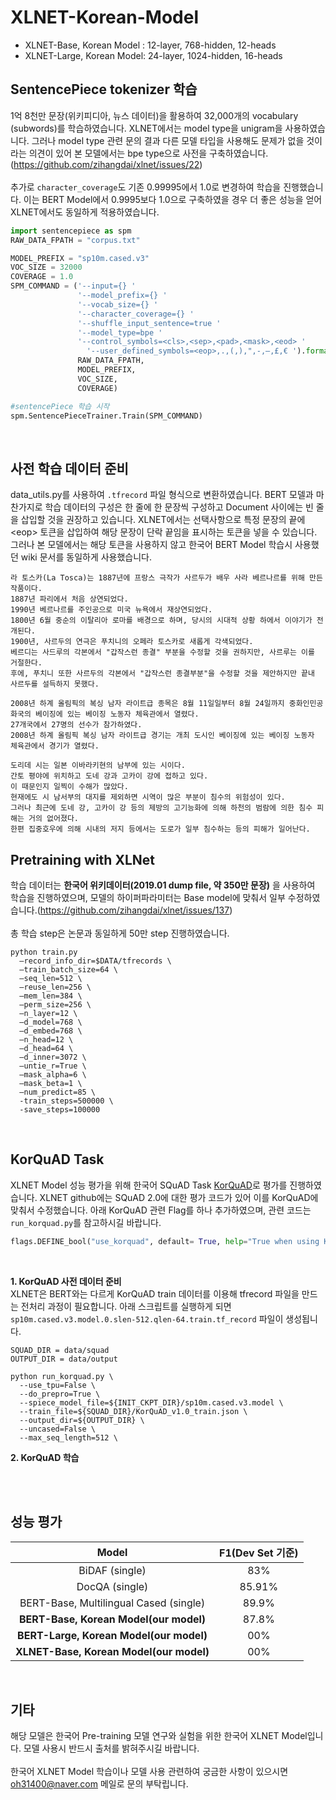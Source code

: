 # XLNET-Korean-Model

* XLNET-Base, Korean Model : 12-layer, 768-hidden, 12-heads
* XLNET-Large, Korean Model: 24-layer, 1024-hidden, 16-heads

## SentencePiece tokenizer 학습
 1억 8천만 문장(위키피디아, 뉴스 데이터)을 활용하여 32,000개의 vocabulary (subwords)를 학습하였습니다. XLNET에서는 model type을 unigram을 사용하였습니다. 그러나 model type 관련 문의 결과 다른 모델 타입을 사용해도 문제가 없을 것이라는 의견이 있어 본 모델에서는 bpe type으로 사전을 구축하였습니다.(https://github.com/zihangdai/xlnet/issues/22)
 <br>
 <br>
 추가로 <code>character_coverage</code>도 기존 0.99995에서 1.0로 변경하여 학습을 진행했습니다. 이는 BERT Model에서 0.9995보다 1.0으로 구축하였을 경우 더 좋은 성능을 얻어 XLNET에서도 동일하게 적용하였습니다. 
 
 
```python
import sentencepiece as spm
RAW_DATA_FPATH = "corpus.txt"

MODEL_PREFIX = "sp10m.cased.v3"
VOC_SIZE = 32000
COVERAGE = 1.0
SPM_COMMAND = ('--input={} '
               '--model_prefix={} '
               '--vocab_size={} '
               '--character_coverage={} '
               '--shuffle_input_sentence=true ' 
               '--model_type=bpe '
               '--control_symbols=<cls>,<sep>,<pad>,<mask>,<eod> '
	             '--user_defined_symbols=<eop>,.,(,),",-,–,£,€ ').format(
               RAW_DATA_FPATH,
               MODEL_PREFIX,
               VOC_SIZE,
               COVERAGE)

#sentencePiece 학습 시작
spm.SentencePieceTrainer.Train(SPM_COMMAND)
```   
<br>


## 사전 학습 데이터 준비  
data_utils.py를 사용하여 <code>.tfrecord</code> 파일 형식으로 변환하였습니다. BERT 모델과 마찬가지로 학습 데이터의 구성은 한 줄에 한 문장씩 구성하고 Document 사이에는 빈 줄을 삽입할 것을 권장하고 있습니다. XLNET에서는 선택사항으로 특정 문장의 끝에 \<eop\> 토큰을 삽입하여 해당 문장이 단락 끝임을 표시하는 토큰을 넣을 수 있습니다. 그러나 본 모델에서는 해당 토큰을 사용하지 않고 한국어 BERT Model 학습시 사용했던 wiki 문서를 동일하게 사용했습니다. 
 
~~~
라 토스카(La Tosca)는 1887년에 프랑스 극작가 사르두가 배우 사라 베르나르를 위해 만든 작품이다.
1887년 파리에서 처음 상연되었다.
1990년 베르나르를 주인공으로 미국 뉴욕에서 재상연되었다.
1800년 6월 중순의 이탈리아 로마를 배경으로 하며, 당시의 시대적 상황 하에서 이야기가 전개된다.
1900년, 사르두의 연극은 푸치니의 오페라 토스카로 새롭게 각색되었다.
베르디는 사드루의 각본에서 "갑작스런 종결" 부분을 수정할 것을 권하지만, 사르루는 이를 거절한다.
후에, 푸치니 또한 사르두의 각본에서 "갑작스런 종결부분"을 수정할 것을 제안하지만 끝내 사르두를 설득하지 못했다.

2008년 하계 올림픽의 복싱 남자 라이트급 종목은 8월 11일일부터 8월 24일까지 중화인민공화국의 베이징에 있는 베이징 노동자 체육관에서 열렸다.
27개국에서 27명의 선수가 참가하였다.
2008년 하계 올림픽 복싱 남자 라이트급 경기는 개최 도시인 베이징에 있는 베이징 노동자 체육관에서 경기가 열렸다.

도리데 시는 일본 이바라키현의 남부에 있는 시이다.
간토 평야에 위치하고 도네 강과 고카이 강에 접하고 있다.
이 때문인지 일찍이 수해가 많았다.
현재에도 시 남서부의 대지를 제외하면 시역이 많은 부분이 침수의 위험성이 있다.
그러나 최근에 도네 강, 고카이 강 등의 제방의 고기능화에 의해 하천의 범람에 의한 침수 피해는 거의 없어졌다.
한편 집중호우에 의해 시내의 저지 등에서는 도로가 일부 침수하는 등의 피해가 일어난다.
~~~

## Pretraining with XLNet
학습 데이터는 **한국어 위키데이터(2019.01 dump file, 약 350만 문장)** 을 사용하여 학습을 진행하였으며, 모델의 하이퍼파라미터는 Base model에 맞춰서 일부 수정하였습니다.(https://github.com/zihangdai/xlnet/issues/137)
<br>
<br>
총 학습 step은 논문과 동일하게 50만 step 진행하였습니다.

```
python train.py
  —record_info_dir=$DATA/tfrecords \
  —train_batch_size=64 \
  —seq_len=512 \
  —reuse_len=256 \
  —mem_len=384 \
  —perm_size=256 \
  —n_layer=12 \
  —d_model=768 \
  —d_embed=768 \
  —n_head=12 \
  —d_head=64 \
  —d_inner=3072 \
  —untie_r=True \
  —mask_alpha=6 \
  —mask_beta=1 \
  —num_predict=85 \
  -train_steps=500000 \
  -save_steps=100000
```   
<br>

## KorQuAD Task   
XLNET Model 성능 평가을 위해 한국어 SQuAD Task [KorQuAD](https://korquad.github.io/)로 평가를 진행하였습니다. XLNET github에는 SQuAD 2.0에 대한 평가 코드가 있어 이를 KorQuAD에 맞춰서 수정했습니다. 아래 KorQuAD 관련 Flag를 하나 추가하였으며, 관련 코드는 <code>run_korquad.py</code>를 참고하시길 바랍니다. 

```python
flags.DEFINE_bool("use_korquad", default= True, help="True when using Korquad, False if not")
```  
<br>

**1. KorQuAD 사전 데이터 준비** <br>
XLNET은 BERT와는 다르게 KorQuAD train 데이터를 이용해 tfrecord 파일을 만드는 전처리 과정이 필요합니다. 아래 스크립트를 실행하게 되면 <code>sp10m.cased.v3.model.0.slen-512.qlen-64.train.tf_record</code> 파일이 생성됩니다. 

```
SQUAD_DIR = data/squad
OUTPUT_DIR = data/output

python run_korquad.py \
  --use_tpu=False \
  --do_prepro=True \
  --spiece_model_file=${INIT_CKPT_DIR}/sp10m.cased.v3.model \
  --train_file=${SQUAD_DIR}/KorQuAD_v1.0_train.json \
  --output_dir=${OUTPUT_DIR} \
  --uncased=False \
  --max_seq_length=512 \
```
**2. KorQuAD 학습**


<br>
<br>

## 성능 평가  

| Model | F1(Dev Set 기준) |
|:---:|:---:|
| BiDAF (single) | 83% |
| DocQA (single) | 85.91% |
| BERT-Base, Multilingual Cased (single) | 89.9% |
| **BERT-Base, Korean Model(our model)** | 87.8% |
| **BERT-Large, Korean Model(our model)** | 00% |
| **XLNET-Base, Korean Model(our model)** | 00% |


<br>


## 기타
해당 모델은 한국어 Pre-training 모델 연구와 실험을 위한 한국어 XLNET Model입니다. 모델 사용시 반드시 출처를 밝혀주시길 바랍니다.
<br>
<br>
한국어 XLNET Model 학습이나 모델 사용 관련하여 궁금한 사항이 있으시면 oh31400@naver.com 메일로 문의 부탁립니다. 



